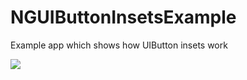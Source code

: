 # NGUIButtonInsetsExample
Example app which shows how UIButton insets work

<img src="https://pbs.twimg.com/media/D5fp6vNUYAE7wRt.jpg:large">
